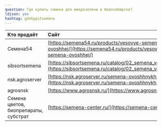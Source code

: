 ```yaml
---
question: Где купить семена для микрозелени в Новосибирске?
ldjson: yes 
hashtag: gdekypitsemena
---
```

| Кто продаёт | Сайт | 
| :---    | :-----  | 
Семена54 | [https://semena54.ru/products/vesovye-semena-ovoshhej/](https://semena54.ru/products/vesovye-semena-ovoshhej/)
sibsortsemena | [https://sibsortsemena.ru/catalog/02_semena_vesovye/](https://sibsortsemena.ru/catalog/02_semena_vesovye/)
nsk.agroserver | [https://nsk.agroserver.ru/semena-ovoshhnykh-kultur/](https://nsk.agroserver.ru/semena-ovoshhnykh-kultur/)
agrosnsk | [https://www.agrosnsk.ru/](https://www.agrosnsk.ru/)
Семена цветов, биопрепараты, субстрат | [https://semena-center.ru/](https://semena-center.ru/)

